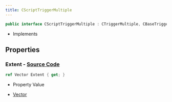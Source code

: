 ```yaml
---
title: CScriptTriggerMultiple
---
```


```csharp
public interface CScriptTriggerMultiple : CTriggerMultiple, CBaseTrigger, CBaseToggle, CBaseModelEntity, CBaseEntity, CEntityInstance, ISchemaClass<CEntityInstance>, ISchemaClass<CBaseEntity>, ISchemaClass<CBaseModelEntity>, ISchemaClass<CBaseToggle>, ISchemaClass<CBaseTrigger>, ISchemaClass<CTriggerMultiple>, ISchemaClass<CScriptTriggerMultiple>, ISchemaField, ISchemaClass, INativeHandle
```

- Implements

## Properties

### **Extent** - [Source Code](https://github.com/swiftly-solution/swiftlys2/blob/main/managed/src/SwiftlyS2.Generated/Schemas/Interfaces/CScriptTriggerMultiple.cs#L16)

```csharp
ref Vector Extent { get; }
```

- Property Value

- [Vector](/docs/api/shared/natives/vector)

